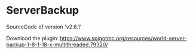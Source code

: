 # ServerBackup

SourceCode of version 'v2.6.1'

Download the plugin: https://www.spigotmc.org/resources/world-server-backup-1-8-1-18-x-multithreaded.79320/
